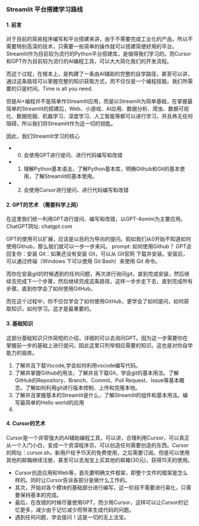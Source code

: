 ### Streamlit 平台搭建学习路线

#### 1. 前言
对于目前的简易程序编写和平台搭建来讲，由于不需要完成工业化的产品，所以不需要特别高深的技术，只需要一些简单的操作就可以搭建简便好用的平台。Streamlit作为目前较为流行的Python平台搭建库，是值得我们学习的。而Cursor和GPT作为目前较为流行的AI编程工具，可以大大简化我们的开发流程。

而这个过程，在根本上，是构建了一条由AI辅助的完整的自学路径，甚至可以讲，通过这条路径可以掌握完整的知识获取方式，而不仅仅是一个编程技能。我们所需要的只是时间。Time is all you need.

但是AI+编程并不是简单作Streamlit应用，而是以Streamlit为简单基础，在掌握最简单的Streamlit的搭建后，Web、小游戏、AI应用、数据分析、爬虫、数据可视化、数据挖掘、机器学习、深度学习、人工智能等都可以进行学习，并且再无任何阻碍，所以我们将Streamlit作为这一切的钥匙。

因此，我们Streamlit学习的核心
- 0. 会使用GPT进行提问、进行代码编写和改错
- 1. 理解Python基本语法，了解Python基本库，明确Github和Git的基本使用，了解Streamlit的基本使用。
- 2. 会使用Cursor进行提问、进行代码编写和改错

#### 2. GPT的艺术 （需要科学上网）
在这里我们统一利用GPT进行提问、编写和改错，以GPT-4omini为主要应用。
ChatGPT网址: chatgpt.com

GPT的使用可以扩展，应该是以目的为导向的提问。假如我们从0开始不知道如何使用Github，那么我们就可以一步一步来问。
prompt: 如何使用Github？
GPT会回复你：安装 Git：如果还没有安装 Git，可以从 Git官网 下载并安装。安装后，可以通过终端（Windows 下可以使用 Git Bash）来使用 Git 命令。

而你在安装git的时候遇到的任何问题，再次进行询问git，直到完成安装，然后继续去完成下一个步骤，然后继续完成这条路径，这样一步步走下去，直到完成所有步骤。直到你学会了如何使用GitHub。

而在这个过程中，你不仅仅学会了如何使用GitHub，更学会了如何提问，如何获取知识，如何学习。这才是最重要的。

#### 3. 基础知识
这部分基础知识只作简短的介绍，详细的可以去询问GPT。因为这一步需要你在掌握前一步的基础上进行提问，因此这里只列举相应需要的知识。这也是对你自学能力的锻炼。

1. 了解并且下载Vscode,学会如何利用vscode编写代码。
2. 了解并掌握Github的用法，了解并且下载Git，学会git的基本用法。了解GitHub的Repository、Branch、Commit、Pull Request、Issue等基本概念。了解如何利用git进行版本控制、上传和克隆本地。
3. 了解并且掌握基本的Streamlit是什么，了解Streamlit的组件和基本用法。编写最简单的Hello world的应用
4. 

#### 4. Cursor的艺术
Cursor是一个非常强大的AI辅助编程工具，可以讲，合理利用Cursor，可以真正从一个入门小白，变成一个资深程序员，可以创造任何需要创造的东西。Cursor的网址：cursor.sh，新用户给予15天的免费使用，之后需要订阅。但是可以使用其他的邮箱继续注册，甚至可以去淘宝上买其他的邮箱(30元)，获得15天的使用。

- Cursor创造应用和Web等，首先要明确文件框架，即整个文件的框架是怎么样的。同时让Cursor告诉各部分是做什么工作的。
- 其次，开始对各个模块的基础部分进行编写，这一阶段不需要进行美化，只需要保持基本的完成。
- 最后，在改错的时候尽量使用GPT，而少用Cursor，这样可以让Cursor的记忆更多，减少由于记忆减少而带来生成代码的问题。
- 遇到任何问题，学会提问！这是一切的无上法宝。


